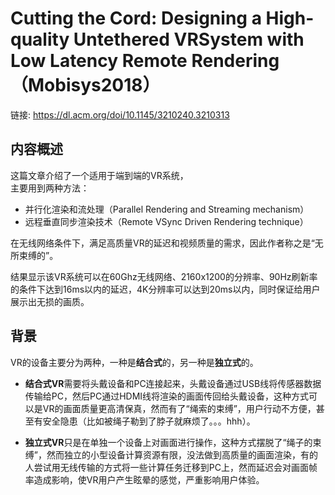# Cutting the Cord: Designing a High-quality Untethered VRSystem with Low Latency Remote Rendering （Mobisys2018）

链接: https://dl.acm.org/doi/10.1145/3210240.3210313

## 内容概述

这篇文章介绍了一个适用于端到端的VR系统，  
主要用到两种方法：
- 并行化渲染和流处理（Parallel Rendering and Streaming mechanism）
- 远程垂直同步渲染技术（Remote VSync Driven Rendering technique）    

在无线网络条件下，满足高质量VR的延迟和视频质量的需求，因此作者称之是“无所束缚的”。

结果显示该VR系统可以在60Ghz无线网络、2160x1200的分辨率、90Hz刷新率的条件下达到16ms以内的延迟，4K分辨率可以达到20ms以内，同时保证给用户展示出无损的画质。

## 背景
VR的设备主要分为两种，一种是**结合式**的，另一种是**独立式**的。

- **结合式VR**需要将头戴设备和PC连接起来，头戴设备通过USB线将传感器数据传输给PC，然后PC通过HDMI线将渲染的画面传回给头戴设备，这种方式可以是VR的画面质量更高清保真，然而有了“绳索的束缚”，用户行动不方便，甚至有安全隐患（比如被绳子勒到了脖子就麻烦了。。。hhh）。

- **独立式VR**只是在单独一个设备上对画面进行操作，这种方式摆脱了“绳子的束缚”，然而独立的小型设备计算资源有限，没法做到高质量的画面渲染，有的人尝试用无线传输的方式将一些计算任务迁移到PC上，然而延迟会对画面帧率造成影响，使VR用户产生眩晕的感觉，严重影响用户体验。
